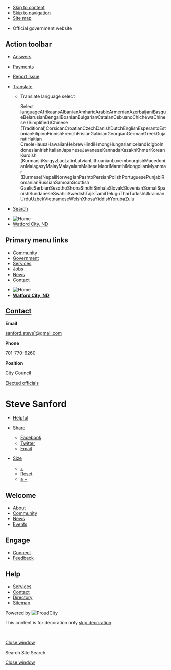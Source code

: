 - [Skip to content](https://cityofwatfordcity.gov/contacts/steve-sanford/)
- [Skip to navigation](https://cityofwatfordcity.gov/contacts/steve-sanford/)
- [Site map](https://cityofwatfordcity.gov/sitemap)

<!--THE END-->

- Official government website

## Action toolbar

- [Answers](https://cityofwatfordcity.gov/contacts/steve-sanford "Answers")
- [Payments](https://cityofwatfordcity.gov/contacts/steve-sanford "Payments")
- [Report Issue](https://cityofwatfordcity.gov/contacts/steve-sanford "Report Issue")
- [Translate](https://cityofwatfordcity.gov/contacts/steve-sanford "Translate")
  
  - Translate language select
    
    Select languageAfrikaansAlbanianAmharicArabicArmenianAzerbaijaniBasqueBelarusianBengaliBosnianBulgarianCatalanCebuanoChichewaChinese (Simplified)Chinese (Traditional)CorsicanCroatianCzechDanishDutchEnglishEsperantoEstonianFilipinoFinnishFrenchFrisianGalicianGeorgianGermanGreekGujaratiHaitian CreoleHausaHawaiianHebrewHindiHmongHungarianIcelandicIgboIndonesianIrishItalianJapaneseJavaneseKannadaKazakhKhmerKoreanKurdish (Kurmanji)KyrgyzLaoLatinLatvianLithuanianLuxembourgishMacedonianMalagasyMalayMalayalamMalteseMaoriMarathiMongolianMyanmar (Burmese)NepaliNorwegianPashtoPersianPolishPortuguesePunjabiRomanianRussianSamoanScottish GaelicSerbianSesothoShonaSindhiSinhalaSlovakSlovenianSomaliSpanishSundaneseSwahiliSwedishTajikTamilTeluguThaiTurkishUkrainianUrduUzbekVietnameseWelshXhosaYiddishYorubaZulu

<!--THE END-->

- [Search](https://cityofwatfordcity.gov/contacts/steve-sanford "Search")

<!--THE END-->

- ![Home](https://storage.googleapis.com/proudcity/watfordcitynd/2024/07/MC-WatfordCity-Logo-FC.pdf-213x64.png "Home")
- [Watford City, ND](https://cityofwatfordcity.gov "Home")

## Primary menu links

- [Community](https://cityofwatfordcity.gov/community)
- [Government](https://cityofwatfordcity.gov/government)
- [Services](https://cityofwatfordcity.gov/services)
- [Jobs](https://cityofwatfordcity.gov/jobs-2)
- [News](https://cityofwatfordcity.gov/news)
- [Contact](https://cityofwatfordcity.gov/contact)

<!--THE END-->

- ![Home](https://storage.googleapis.com/proudcity/watfordcitynd/2024/07/MC-WatfordCity-Logo-FC.pdf-213x64.png "Home")
- [**Watford City, ND**](https://cityofwatfordcity.gov "Home")

## [Contact](https://cityofwatfordcity.gov/contact)

**Email**

[sanford.steve1@gmail.com](mailto:sanford.steve1@gmail.com)

**Phone**

701-770-6260

**Position**

City Council

[Elected officials](https://cityofwatfordcity.gov/contact?filter_categories%5B%5D=57)

# Steve Sanford

- [Helpful](https://cityofwatfordcity.gov/contacts/steve-sanford "This page makes me proud")
- [Share](https://cityofwatfordcity.gov/contacts/steve-sanford)
  
  - [Facebook](https://www.facebook.com/sharer/sharer.php?u=https%3A%2F%2Fcityofwatfordcity.gov%2Fcontacts%2Fsteve-sanford%3Fstaff-member%3Dsteve-sanford%26post_type%3Dstaff-member%26name%3Dsteve-sanford "Share on Facebook")
  - [Twitter](https://twitter.com/share?url=https%3A%2F%2Fcityofwatfordcity.gov%2Fcontacts%2Fsteve-sanford%3Fstaff-member%3Dsteve-sanford%26post_type%3Dstaff-member%26name%3Dsteve-sanford "Share on Twitter")
  - [Email](mailto:?subject=Steve%20Sanford%20from%20Watford%20City%2C%20ND&body=Read%20more%3A%20https%3A%2F%2Fcityofwatfordcity.gov%2Fcontacts%2Fsteve-sanford%3Fstaff-member%3Dsteve-sanford%26post_type%3Dstaff-member%26name%3Dsteve-sanford "Share by Email")
- [Size](https://cityofwatfordcity.gov/contacts/steve-sanford)
  
  - [+](https://cityofwatfordcity.gov/contacts/steve-sanford "Increase Font Size")
  - [Reset](https://cityofwatfordcity.gov/contacts/steve-sanford "Reset Font Size")
  - [a −](https://cityofwatfordcity.gov/contacts/steve-sanford "Decrease Font Size")

## Welcome

- [About](https://cityofwatfordcity.gov/about)
- [Community](https://cityofwatfordcity.gov/community)
- [News](https://cityofwatfordcity.gov/news)
- [Events](https://www.watfordcityevents.com/all/Calendar/List)

## Engage

- [Connect](https://cityofwatfordcity.gov/connect)
- [Feedback](https://cityofwatfordcity.gov/feedback)

## Help

- [Services](https://cityofwatfordcity.gov/services)
- [Contact](https://cityofwatfordcity.gov/contact)
- [Directory](https://cityofwatfordcity.gov/directory)
- [Sitemap](https://cityofwatfordcity.gov/sitemap)

Powered by ![ProudCity](https://cityofwatfordcity.gov/wp-content/plugins/wp-proud-core/assets/images/logo-white-1x.png)

This content is for decoration only [skip decoration](https://cityofwatfordcity.gov/contacts/steve-sanford/).

<!--THE END-->

 

[Close window](https://cityofwatfordcity.gov/contacts/steve-sanford)

Search Site Search

[Close window](https://cityofwatfordcity.gov/contacts/steve-sanford)
